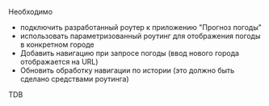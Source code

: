 Необходимо

- подключить разработанный роутер к приложению "Прогноз погоды"
- использовать параметризованный роутинг для отображения погоды в конкретном городе
- Добавить навигацию при запросе погоды (ввод нового города отображается на URL)
- Обновить обработку навигации по истории (это должно быть сделано средствами роутинга)

TDB
